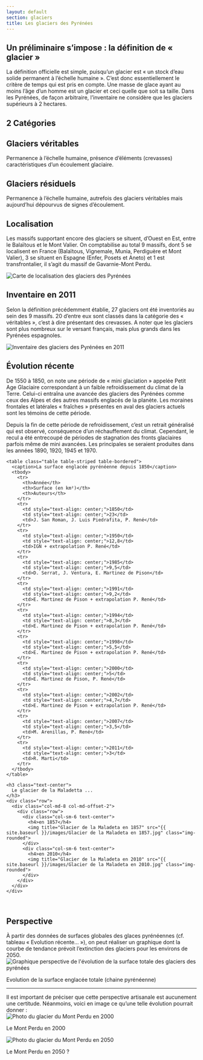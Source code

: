 ```yaml
---
layout: default
section: glaciers
title: Les glaciers des Pyrénées
---
```


<section>
<div class="container">
  <h1>
    Un préliminaire s’impose : la définition de « glacier »
  </h1>
  <p>
    La définition officielle est simple, puisqu’un glacier est « un stock d’eau solide permanent à l’échelle humaine ». C’est donc essentiellement le critère de temps qui est pris en compte. Une masse de glace ayant au moins l’âge d’un homme est un glacier et ceci quelle que soit sa taille. Dans les Pyrénées, de façon arbitraire, l’inventaire ne considère que les glaciers supérieurs à 2 hectares.
  </p>
</div>
</section>

<section>
  <div class="container">
    <h1 class="text-center">
      2 Catégories
    </h1>
    <div class="row">
      <div class="col-sm-6 text-center">
        <div>
        <h2>
          Glaciers véritables
        </h2>
        <p>
        Permanence à l’échelle humaine, présence d’éléments (crevasses) caractéristiques d’un écoulement glaciaire.
        </p>
        </div>
      </div>
      <div class="col-sm-6 text-center">
        <div>
        <h2>
          Glaciers résiduels
        </h2>
        <p>
        Permanence à l’échelle humaine, autrefois des glaciers véritables mais aujourd’hui dépourvus de signes d’écoulement.
        </p>
        </div>
      </div>
    </div>
  </div>
</section>


<section>
<div class="container">
  <h1>
    Localisation
  </h1>
  <p>
    Les massifs supportant encore des glaciers se situent, d’Ouest en Est, entre le Balaïtous et le Mont Valier. On comptabilise au total 9 massifs, dont 5 se localisent en France (Balaïtous, Vignemale, Munia, Perdiguère et Mont Valier), 3 se situent en Espagne (Enfer, Posets et Aneto) et 1 est transfrontalier, il s’agit du massif de Gavarnie-Mont Perdu.
  </p>
  <div>
    <img src="{{ site.baseurl }}/images/carte-3.jpg" alt="Carte de localisation des glaciers des Pyrénées" title="Carte de localisation des glaciers des Pyrénées" class="img-responsive">
  </div>
</div>
</section>

<section>
  <div class="container">
    <h1>
      Inventaire en 2011
    </h1>
    <p>
    Selon la définition précédemment établie, 27 glaciers ont été inventoriés au sein des 9 massifs. 20 d’entre eux sont classés dans la catégorie des « véritables », c’est à dire présentant des crevasses. A noter que les glaciers sont plus nombreux sur le versant français, mais plus grands dans les Pyrénées espagnoles.
    </p>
    <div class="row">
      <div class="col-md-10 col-md-offset-1 col-lg-8 col-lg-offset-2">
        <img src="{{ site.baseurl }}/images/Tableau des glaciers des Pyrénées en 2011.jpg" alt="Inventaire des glaciers des Pyrénées en 2011" title="Inventaire des glaciers des Pyrénées en 2011" class="img-responsive">
      </div>
    </div>
  </div>
</section>

<section>
  <div class="container">
    <h1>Évolution récente</h1>
    <p>De 1550 à 1850, on note une période de «&nbsp;mini glaciation&nbsp;» appelée Petit Age Glaciaire correspondant à un faible refroidissement du climat de la Terre. Celui-ci entraîna une avancée des glaciers des Pyrénées comme ceux des Alpes et des autres massifs englacés de la planète. Les moraines frontales et latérales «&nbsp;fraîches&nbsp;» présentes en aval des glaciers actuels sont les témoins de cette période.</p>
    <p>
    Depuis la fin de cette période de refroidissement, c’est un retrait généralisé qui est observé, conséquence d’un réchauffement du climat. Cependant, le recul a été entrecoupé de périodes de stagnation des fronts glaciaires parfois même de mini avancées. Les principales se seraient produites dans les années 1890, 1920, 1945 et 1970.
    </p>

    <table class="table table-striped table-bordered">
      <caption>La surface englacée pyrénéenne depuis 1850</caption>
      <tbody>
        <tr>
          <th>Année</th>
          <th>Surface (en km²)</th>
          <th>Auteurs</th>
        </tr>
        <tr>
          <td style="text-align: center;">1850</td>
          <td style="text-align: center;">23</td>
          <td>J. San Roman, J. Luis Piedrafita, P. René</td>
        </tr>
        <tr>
          <td style="text-align: center;">1950</td>
          <td style="text-align: center;">12,8</td>
          <td>IGN + extrapolation P. René</td>
        </tr>
        <tr>
          <td style="text-align: center;">1985</td>
          <td style="text-align: center;">9,5</td>
          <td>D. Serrat, J. Ventura, E. Martinez de Pison</td>
        </tr>
        <tr>
          <td style="text-align: center;">1991</td>
          <td style="text-align: center;">9,2</td>
          <td>E. Martinez de Pison + extrapolation P. René</td>
        </tr>
        <tr>
          <td style="text-align: center;">1994</td>
          <td style="text-align: center;">8,3</td>
          <td>E. Martinez de Pison + extrapolation P. René</td>
        </tr>
        <tr>
          <td style="text-align: center;">1998</td>
          <td style="text-align: center;">5,5</td>
          <td>E. Martinez de Pison + extrapolation P. René</td>
        </tr>
        <tr>
          <td style="text-align: center;">2000</td>
          <td style="text-align: center;">5</td>
          <td>E. Martinez de Pison, P. René</td>
        </tr>
        <tr>
          <td style="text-align: center;">2002</td>
          <td style="text-align: center;">4,7</td>
          <td>E. Martinez de Pison + extrapolation P. René</td>
        </tr>
        <tr>
          <td style="text-align: center;">2007</td>
          <td style="text-align: center;">3,5</td>
          <td>M. Arenillas, P. René</td>
        </tr>
        <tr>
          <td style="text-align: center;">2011</td>
          <td style="text-align: center;">3</td>
          <td>R. Marti</td>
        </tr>
      </tbody>
    </table>

    <h3 class="text-center">
      Le glacier de la Maladetta ...
    </h3>
    <div class="row">
      <div class="col-md-8 col-md-offset-2">
        <div class="row">
          <div class="col-sm-6 text-center">
            <h4>en 1857</h4>
            <img title="Glacier de la Maladeta en 1857" src="{{ site.baseurl }}/images/Glacier de la Maladeta en 1857.jpg" class="img-rounded">
          </div>
          <div class="col-sm-6 text-center">
            <h4>en 2010</h4>
            <img title="Glacier de la Maladeta en 2010" src="{{ site.baseurl }}/images/Glacier de la Maladeta en 2010.jpg" class="img-rounded">
          </div>
        </div>
      </div>
    </div>
  </div>
</section>

<section>
<div class="container">
  <br>
  <div class="row">
    <div class="col-sm-4">
      <h1>Perspective</h1>
      À partir des données de surfaces globales&nbsp;des glaces pyrénéennes (cf. tableau «&nbsp;Evolution&nbsp;récente…&nbsp;»), on peut réaliser un graphique dont&nbsp;la courbe de tendance prévoit l’extinction des glaciers pour&nbsp;les environs de 2050.
    </div>
    <div class="col-sm-8 text-center">
      <img title="Graphique perspective de l'évolution de la surface totale des glaciers des pyrénées" src="{{ site.baseurl }}/images/Evolution surface englacée Pyrénées.jpg" class="img-responsive center-block">
      <p>Evolution de la surface englacée totale (chaine pyrénéenne)</p>
    </div>
  </div>
  <hr>
  <div class="row">
    <div class="col-sm-4">
      Il est important de préciser&nbsp;que cette perspective artisanale est aucunement une certitude. Néanmoins,&nbsp;voici en image ce qu’une telle évolution pourrait donner&nbsp;:
    </div>
    <div class="col-sm-4 text-center">
      <img title="Photo du glacier du Mont Perdu en 2000" src="{{ site.baseurl }}/images/Mont perdu en 2000.jpg" class="img-rounded">
      <p>Le Mont Perdu en 2000</p>
    </div>
    <div class="col-sm-4 text-center">
      <img title="Photo du glacier du Mont Perdu en 2050" src="{{ site.baseurl }}/images/Mont perdu en 2050.jpg" class="img-rounded">
      <p>Le Mont Perdu en 2050 ?</p>
    </div>
  </div>
</div>
</section>
